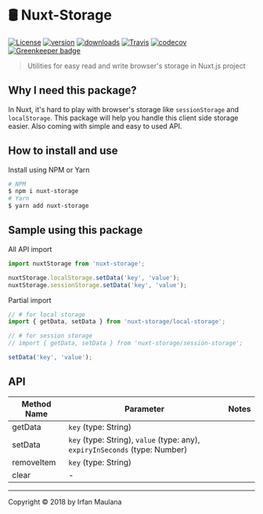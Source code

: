 # 🛢 Nuxt-Storage

[![License](https://img.shields.io/github/license/mazipan/nuxt-storage.svg?longCache=true)](https://github.com/mazipan/nuxt-storage) [![version](https://img.shields.io/npm/v/nuxt-storage.svg?maxAge=3600)](https://www.npmjs.com/package/nuxt-storage)
[![downloads](https://img.shields.io/npm/dt/nuxt-storage.svg?maxAge=86400)](https://www.npmjs.com/package/nuxt-storage) [![Travis](https://img.shields.io/travis/mazipan/nuxt-storage.svg?maxAge=86400)](https://travis-ci.org/mazipan/nuxt-storage)
[![codecov](https://codecov.io/gh/mazipan/nuxt-storage/branch/master/graph/badge.svg?maxAge=86400)](https://codecov.io/gh/mazipan/nuxt-storage) [![Greenkeeper badge](https://badges.greenkeeper.io/mazipan/nuxt-storage.svg)](https://greenkeeper.io/)

> Utilities for easy read and write browser's storage in Nuxt.js project

## Why I need this package?

In Nuxt, it's hard to play with browser's storage like `sessionStorage` and `localStorage`.
This package will help you handle this client side storage easier.
Also coming with simple and easy to used API.

## How to install and use

Install using NPM or Yarn

```bash
# NPM
$ npm i nuxt-storage
# Yarn
$ yarn add nuxt-storage
```

## Sample using this package

All API import

```js
import nuxtStorage from 'nuxt-storage';

nuxtStorage.localStorage.setData('key', 'value');
nuxtStorage.sessionStorage.setData('key', 'value');
```

Partial import

```js
// # for local storage
import { getData, setData } from 'nuxt-storage/local-storage';

// # for session storage
// import { getData, setData } from 'nuxt-storage/session-storage';

setData('key', 'value');
```

## API

| Method Name | Parameter              | Notes   |
|-------------|------------------------|---------|
| getData | `key` (type: String)       |         |
| setData | `key` (type: String), `value` (type: any), `expiryInSeconds` (type: Number) |         |
| removeItem | `key` (type: String)    |         |
| clear   | -                          |         |

-----

Copyright © 2018 by Irfan Maulana